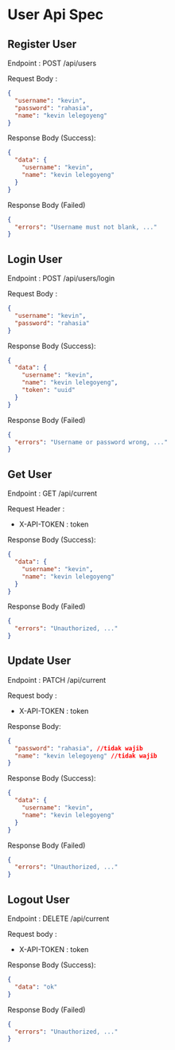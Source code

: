 # User Api Spec

## Register User

Endpoint : POST /api/users

Request Body :

```json
{
  "username": "kevin",
  "password": "rahasia",
  "name": "kevin lelegoyeng"
}
```

Response Body (Success):

```json
{
  "data": {
    "username": "kevin",
    "name": "kevin lelegoyeng"
  }
}
```

Response Body (Failed)

```json
{
  "errors": "Username must not blank, ..."
}
```

## Login User

Endpoint : POST /api/users/login

Request Body :

```json
{
  "username": "kevin",
  "password": "rahasia"
}
```

Response Body (Success):

```json
{
  "data": {
    "username": "kevin",
    "name": "kevin lelegoyeng",
    "token": "uuid"
  }
}
```

Response Body (Failed)

```json
{
  "errors": "Username or password wrong, ..."
}
```

## Get User

Endpoint : GET /api/current

Request Header :

- X-API-TOKEN : token

Response Body (Success):

```json
{
  "data": {
    "username": "kevin",
    "name": "kevin lelegoyeng"
  }
}
```

Response Body (Failed)

```json
{
  "errors": "Unauthorized, ..."
}
```

## Update User

Endpoint : PATCH /api/current

Request body :

- X-API-TOKEN : token

Response Body:

```json
{
  "password": "rahasia", //tidak wajib
  "name": "kevin lelegoyeng" //tidak wajib
}
```

Response Body (Success):

```json
{
  "data": {
    "username": "kevin",
    "name": "kevin lelegoyeng"
  }
}
```

Response Body (Failed)

```json
{
  "errors": "Unauthorized, ..."
}
```

## Logout User

Endpoint : DELETE /api/current

Request body :

- X-API-TOKEN : token

Response Body (Success):

```json
{
  "data": "ok"
}
```

Response Body (Failed)

```json
{
  "errors": "Unauthorized, ..."
}
```
